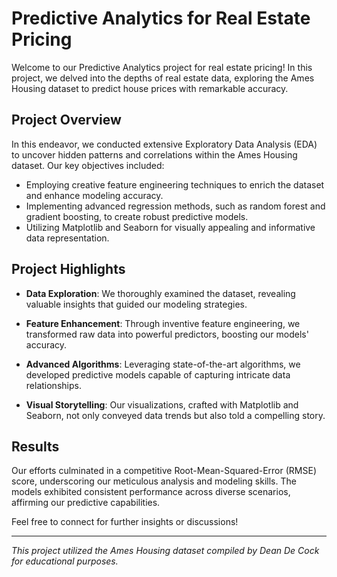# Predictive Analytics for Real Estate Pricing

Welcome to our Predictive Analytics project for real estate pricing! In this project, we delved into the depths of real estate data, exploring the Ames Housing dataset to predict house prices with remarkable accuracy.

## Project Overview

In this endeavor, we conducted extensive Exploratory Data Analysis (EDA) to uncover hidden patterns and correlations within the Ames Housing dataset. Our key objectives included:

- Employing creative feature engineering techniques to enrich the dataset and enhance modeling accuracy.
- Implementing advanced regression methods, such as random forest and gradient boosting, to create robust predictive models.
- Utilizing Matplotlib and Seaborn for visually appealing and informative data representation.

## Project Highlights

- **Data Exploration**: We thoroughly examined the dataset, revealing valuable insights that guided our modeling strategies.

- **Feature Enhancement**: Through inventive feature engineering, we transformed raw data into powerful predictors, boosting our models' accuracy.

- **Advanced Algorithms**: Leveraging state-of-the-art algorithms, we developed predictive models capable of capturing intricate data relationships.

- **Visual Storytelling**: Our visualizations, crafted with Matplotlib and Seaborn, not only conveyed data trends but also told a compelling story.

## Results

Our efforts culminated in a competitive Root-Mean-Squared-Error (RMSE) score, underscoring our meticulous analysis and modeling skills. The models exhibited consistent performance across diverse scenarios, affirming our predictive capabilities.

Feel free to connect for further insights or discussions!

---

*This project utilized the Ames Housing dataset compiled by Dean De Cock for educational purposes.*
